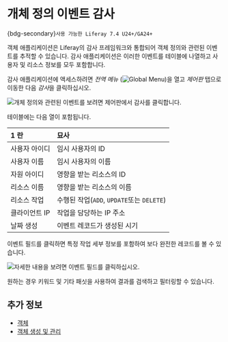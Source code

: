 # 개체 정의 이벤트 감사

{bdg-secondary}`사용 가능한 Liferay 7.4 U24+/GA24+`

객체 애플리케이션은 Liferay의 감사 프레임워크와 통합되어 객체 정의와 관련된 이벤트를 추적할 수 있습니다. 감사 애플리케이션은 이러한 이벤트를 테이블에 나열하고 사용자 및 리소스 정보를 모두 포함합니다.

감사 애플리케이션에 액세스하려면 *전역 메뉴* (![Global Menu](../../../images/icon-applications-menu.png))을 열고 *제어판* 탭으로 이동한 다음 *감사*을 클릭하십시오.

![개체 정의와 관련된 이벤트를 보려면 제어판에서 감사를 클릭합니다.](./auditing-object-definition-events/images/01.png)

테이블에는 다음 열이 포함됩니다.

| 1 란      | 묘사                                 |
|:-------- |:---------------------------------- |
| 사용자 아이디  | 임시 사용자의 ID                         |
| 사용자 이름   | 임시 사용자의 이름                         |
| 자원 아이디   | 영향을 받는 리소스의 ID                     |
| 리소스 이름   | 영향을 받는 리소스의 이름                     |
| 리소스 작업   | 수행된 작업(`ADD`, `UPDATE`또는 `DELETE`) |
| 클라이언트 IP | 작업을 담당하는 IP 주소                     |
| 날짜 생성    | 이벤트 레코드가 생성된 시기                    |

이벤트 필드를 클릭하면 특정 작업 세부 정보를 포함하여 보다 완전한 레코드를 볼 수 있습니다.

![자세한 내용을 보려면 이벤트 필드를 클릭하십시오.](./auditing-object-definition-events/images/02.png)

원하는 경우 키워드 및 기타 패싯을 사용하여 결과를 검색하고 필터링할 수 있습니다.

## 추가 정보

* [객체](../../objects.md)
* [객체 생성 및 관리](../creating-and-managing-objects.md)
